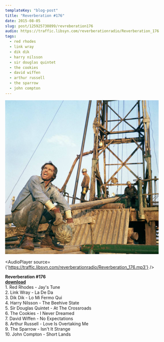 ```yaml
---
templateKey: "blog-post"
title: "Reverberation #176"
date: 2015-08-05
slug: post/125925730899/revreberation176
audio: https://traffic.libsyn.com/reverberationradio/Reverberation_176.mp3
tags:
  - red rhodes
  - link wray
  - dik dik
  - harry nilsson
  - sir douglas quintet
  - the cookies
  - david wiffen
  - arthur russell
  - the sparrow
  - john compton
---
```


![Reverberation #176](../images/cd1904cda77b5ab7e0b8d0f66fe753982700b5f7b0e702c838bfd89719b68bd0.png)

<AudioPlayer source={'https://traffic.libsyn.com/reverberationradio/Reverberation_176.mp3'} />

<p><b>Reverberation #176<br /><a href="https://traffic.libsyn.com/reverberationradio/Reverberation_176.mp3">download</a></b><br />1. Red Rhodes - Jay's Tune<br />2. Link Wray - La De Da<br />3. Dik Dik - Lo Mi Fermo Qui<br />4. Harry Nilsson - The Beehive State<br />5. Sir Douglas Quintet - At The Crossroads<br />6. The Cookies - I Never Dreamed<br />7. David Wiffen - No Expectations<br />8. Arthur Russell - Love Is Overtaking Me<br />9. The Sparrow - Isn't It Strange<br />10. John Compton - Short Lands</p>

